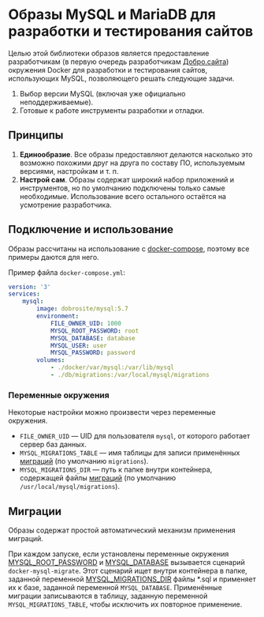 # Образы MySQL и MariaDB для разработки и тестирования сайтов

Целью этой библиотеки образов является предоставление разработчикам (в первую очередь разработчикам
[Добро.сайта](http://добро.сайт/)) окружения Docker для разработки и тестирования сайтов,
использующих MySQL, позволяющего решать следующие задачи.

1. Выбор версии MySQL (включая уже официально неподдерживаемые).
3. Готовые к работе инструменты разработки и отладки.

## Принципы

1. **Единообразие**. Все образы предоставляют делаются насколько это возможно похожими друг на друга
   по составу ПО, используемым версиями, настройкам и т. п.
2. **Настрой сам**. Образы содержат широкий набор приложений и инструментов, но по умолчанию подключены только самые
   необходимые. Использование всего остального остаётся на усмотрение разработчика.

## Подключение и использование

Образы рассчитаны на использование с [docker-compose](https://docs.docker.com/compose/overview/),
поэтому все примеры даются для него.

Пример файла `docker-compose.yml`:

```yaml
version: '3'
services:
    mysql:
        image: dobrosite/mysql:5.7
        environment:
            FILE_OWNER_UID: 1000
            MYSQL_ROOT_PASSWORD: root
            MYSQL_DATABASE: database
            MYSQL_USER: user
            MYSQL_PASSWORD: password
        volumes:
            - ./docker/var/mysql:/var/lib/mysql
            - ./db/migrations:/var/local/mysql/migrations
```

### Переменные окружения

Некоторые настройки можно произвести через переменные окружения.

- `FILE_OWNER_UID` — UID для пользователя `mysql`, от которого работает сервер баз данных.
- `MYSQL_MIGRATIONS_TABLE` — имя таблицы для записи применённых [миграций](#миграции) (по умолчанию `migrations`).
- `MYSQL_MIGRATIONS_DIR` — путь к папке внутри контейнера, содержащей файлы [миграций](#миграции) (по умолчанию
  `/usr/local/mysql/migrations`).

## Миграции

Образы содержат простой автоматический механизм применения миграций.

При каждом запуске, если установлены переменные окружения
[MYSQL_ROOT_PASSWORD](https://github.com/docker-library/docs/tree/master/mysql#mysql_root_password) и
[MYSQL_DATABASE](https://github.com/docker-library/docs/tree/master/mysql#mysql_database) вызывается сценарий
`docker-mysql-migrate`. Этот сценарий ищет внутри контейнера в папке, заданной переменной
[MYSQL_MIGRATIONS_DIR](#Переменные-окружения) файлы *.sql и применяет их к базе, заданной переменной `MYSQL_DATABASE`.
Применённые миграции записываются в таблицу, заданную переменной `MYSQL_MIGRATIONS_TABLE`, чтобы исключить их
повторное применение.
